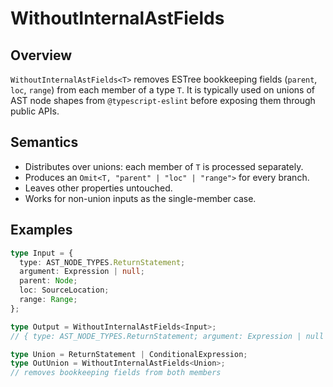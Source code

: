 # WithoutInternalAstFields

## Overview

`WithoutInternalAstFields<T>` removes ESTree bookkeeping fields (`parent`,
`loc`, `range`) from each member of a type `T`. It is typically used on unions
of AST node shapes from `@typescript-eslint` before exposing them through public
APIs.

## Semantics

- Distributes over unions: each member of `T` is processed separately.
- Produces an `Omit<T, "parent" | "loc" | "range">` for every branch.
- Leaves other properties untouched.
- Works for non-union inputs as the single-member case.

## Examples

```ts
type Input = {
  type: AST_NODE_TYPES.ReturnStatement;
  argument: Expression | null;
  parent: Node;
  loc: SourceLocation;
  range: Range;
};

type Output = WithoutInternalAstFields<Input>;
// { type: AST_NODE_TYPES.ReturnStatement; argument: Expression | null }

type Union = ReturnStatement | ConditionalExpression;
type OutUnion = WithoutInternalAstFields<Union>;
// removes bookkeeping fields from both members
```
